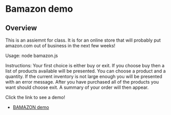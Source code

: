 # Bamazon demo

## Overview

This is an assiemnt for class.  It is for an online store that will probably put 
amazon.com out of business in the next few weeks!

Usage:  node bamazon.js

Instructions:   Your first choice is either buy or exit.  If you choose buy
then a list of products available will be presented.  You can choose a product
and a quantity.  If the current inventory is not large enough you will be
presented with an error message.    After you have purchased all of the products
you want should choose exit.  A summary of your order will then appear.

Click the link to see a demo!

* [BAMAZON demo](https://trmmartinson.github.io/media/bamazondemo.wmv)

